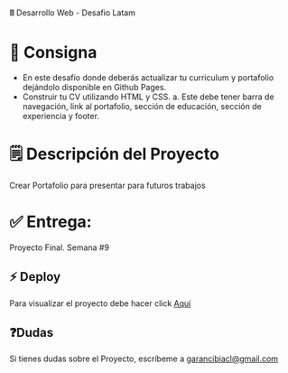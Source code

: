 
&#128425; Desarrollo Web - Desafio Latam

 # 🥤 Consigna
- En este desafío donde deberás actualizar tu curriculum y portafolio dejándolo disponible en
Github Pages.
- Construir tu CV utilizando HTML y CSS.
a. Este debe tener barra de navegación, link al portafolio, sección de educación,
sección de experiencia y footer.

 # 🗒️ Descripción del Proyecto
Crear Portafolio para presentar para futuros trabajos

# ✅ Entrega:

  Proyecto Final. Semana #9



## ⚡ Deploy

Para visualizar el proyecto debe hacer click [Aquí](https://garancibiacl.github.io/)


## ❓Dudas

Si tienes dudas sobre el Proyecto, escríbeme a <a href="mailto:garancibiacl@gmail.com]">garancibiacl@gmail.com</a> 
